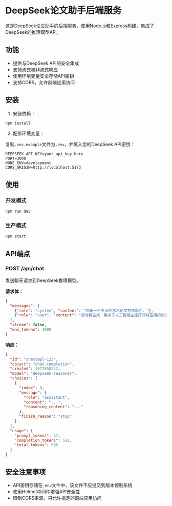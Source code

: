 # DeepSeek论文助手后端服务

这是DeepSeek论文助手的后端服务，使用Node.js和Express构建，集成了DeepSeek的推理模型API。

## 功能

- 提供与DeepSeek API的安全集成
- 支持流式和非流式响应
- 使用环境变量安全存储API密钥
- 支持CORS，允许前端应用访问

## 安装

1. 安装依赖：

```bash
npm install
```

2. 配置环境变量：

复制`.env.example`文件为`.env`，并填入您的DeepSeek API密钥：

```
DEEPSEEK_API_KEY=your_api_key_here
PORT=3000
NODE_ENV=development
CORS_ORIGIN=http://localhost:5173
```

## 使用

### 开发模式

```bash
npm run dev
```

### 生产模式

```bash
npm start
```

## API端点

### POST /api/chat

发送聊天请求到DeepSeek推理模型。

**请求体：**

```json
{
  "messages": [
    {"role": "system", "content": "你是一个专业的学术论文写作助手。"},
    {"role": "user", "content": "请为我生成一篇关于人工智能在医疗领域应用的论文大纲。"}
  ],
  "stream": false,
  "max_tokens": 4000
}
```

**响应：**

```json
{
  "id": "chatcmpl-123",
  "object": "chat.completion",
  "created": 1677858242,
  "model": "deepseek-reasoner",
  "choices": [
    {
      "index": 0,
      "message": {
        "role": "assistant",
        "content": "...",
        "reasoning_content": "..."
      },
      "finish_reason": "stop"
    }
  ],
  "usage": {
    "prompt_tokens": 57,
    "completion_tokens": 528,
    "total_tokens": 585
  }
}
```

## 安全注意事项

- API密钥存储在`.env`文件中，该文件不应提交到版本控制系统
- 使用Helmet中间件增强API安全性
- 限制CORS来源，只允许指定的前端应用访问
